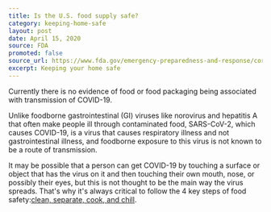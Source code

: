 ```yaml
---
title: Is the U.S. food supply safe?
category: keeping-home-safe
layout: post
date: April 15, 2020
source: FDA
promoted: false
source_url: https://www.fda.gov/emergency-preparedness-and-response/coronavirus-disease-2019-covid-19/coronavirus-disease-2019-covid-19-frequently-asked-questions
excerpt: Keeping your home safe
---
```


Currently there is no evidence of food or food packaging being associated with transmission of COVID-19.

Unlike foodborne gastrointestinal (GI) viruses like norovirus and hepatitis A that often make people ill through contaminated food, SARS-CoV-2, which causes COVID-19, is a virus that causes respiratory illness and not gastrointestinal illness, and foodborne exposure to this virus is not known to be a route of transmission.

It may be possible that a person can get COVID-19 by touching a surface or object that has the virus on it and then touching their own mouth, nose, or possibly their eyes, but this is not thought to be the main way the virus spreads. That's why it's always critical to follow the 4 key steps of food safety:[clean, separate, cook, and chill](https://www.foodsafety.gov/keep-food-safe/4-steps-to-food-safety).